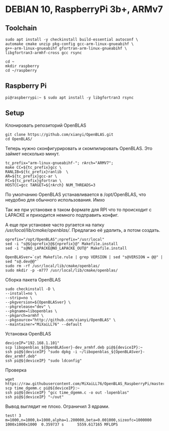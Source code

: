 # DEBIAN 10, RaspberryPi 3b+, ARMv7

## Toolchain

```
sudo apt install -y checkinstall build-essential autoconf \
automake cmake unzip pkg-config gcc-arm-linux-gnueabihf \
g++-arm-linux-gnueabihf gfortran-arm-linux-gnueabihf \
libgfortran3-armhf-cross gcc rsync

cd ~
mkdir raspberry
cd ~/raspberry
```
## Raspberry Pi

```
pi@raspberrypi:~ $ sudo apt install -y libgfortran3 rsync
```

## Setup

Клонировать репозиторий OpenBLAS

``` 
git clone https://github.com/xianyi/OpenBLAS.git
cd OpenBLAS/

```

Теперь нужно сконфигурировать и скомпилировать OpenBLAS. Это займет несколько минут.

```
tc_prefix="arm-linux-gnueabihf-"; rArch="ARMV7";
make CC=${tc_prefix}gcc \
RANLIB=${tc_prefix}ranlib  \
AR=${tc_prefix}gcc-ar \
FC=${tc_prefix}gfortran \
HOSTCC=gcc TARGET=${rArch} NUM_THREADS=3

```

По умолчанию OpenBLAS устанавливается в /opt/OpenBLAS, что неудобно для обычного использования. Имхо

Так же при установке в таком формате для RPI что то происходит с LAPACKE и приходится немного подправить конфиг.

А еще при установке часто ругается на папку */usr/local/lib/cmake/openblas/*. Предлагаю её *удалить*, а потом создать.

```
oprefix="/opt/OpenBLAS";nprefix="/usr/local"
sed -i "s@${oprefix}@${nprefix}@" Makefile.install
sed -i "s@NO_LAPACKE@NO_LAPACKE_OUT@" Makefile.install

OpenBLASver=`cat Makefile.rule | grep VERSION | sed "s@VERSION = @@" | sed "s@.dev@@"`
sudo rm -rf /usr/local/lib/cmake/openblas/
sudo mkdir -p -m777 /usr/local/lib/cmake/openblas/

```

Сборка пакета OpenBLAS

```
sudo checkinstall -D \
--install=no \
--strip=no \
--pkgversion=${OpenBLASver} \
--pkgrelease="dev" \
--pkgname=libopenblas \
--pkgarch=armhf \
--pkgsource="http://github.com/xianyi/OpenBLAS" \
--maintainer="MiXaiLL76" --default

```

Установка OpenBLAS

```
deviceIP="192.168.1.101"
scp libopenblas_${OpenBLASver}-dev_armhf.deb pi@${deviceIP}:~
ssh pi@${deviceIP} "sudo dpkg -i ~/libopenblas_${OpenBLASver}-dev_armhf.deb"
ssh pi@${deviceIP} "sudo ldconfig"

```

Проверка

```
wget https://raw.githubusercontent.com/MiXaiLL76/OpenBLAS_RaspberryPi/master/time_dgemm.c
scp time_dgemm.c pi@${deviceIP}:~
ssh pi@${deviceIP} "gcc time_dgemm.c -o out -lopenblas"
ssh pi@${deviceIP} "~/out"
```
Вывод выглядит не плохо. Ограничил 3 ядрами.

```
test! 3
m=1000,n=1000,k=1000,alpha=1.200000,beta=0.001000,sizeofc=1000000
1000x1000x1000  0.359737 s      5559.617165 MFLOPS
```